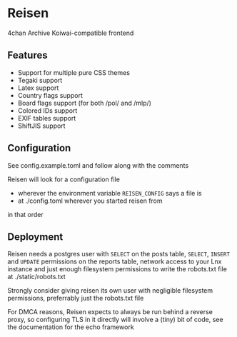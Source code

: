 # Reisen

4chan Archive Koiwai-compatible frontend

## Features
- Support for multiple pure CSS themes
- Tegaki support
- Latex support
- Country flags support
- Board flags support (for both /pol/ and /mlp/)
- Colored IDs support
- EXIF tables support
- ShiftJIS support

## Configuration
See config.example.toml and follow along with the comments

Reisen will look for a configuration file

- wherever the environment variable `REISEN_CONFIG` says a file is
- at ./config.toml wherever you started reisen from

in that order

## Deployment
Reisen needs a postgres user with `SELECT` on 
the posts table, `SELECT`, `INSERT` and `UPDATE`
permissions on the reports table, network access
to your Lnx instance and just enough filesystem permissions
to write the robots.txt file at ./static/robots.txt

Strongly consider giving reisen its own user with negligible filesystem permissions,
preferrably just the robots.txt file

For DMCA reasons, Reisen expects to always be run behind a reverse proxy,
so configuring TLS in it directly will involve a (tiny) bit of code,
see the documentation for the echo framework
